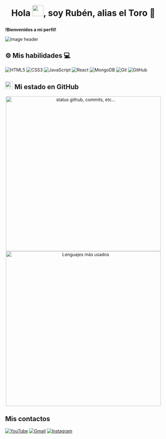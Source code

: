 # <p align="center">Hola <img src="https://raw.githubusercontent.com/marcos-inja/marcos-inja/main/gifs/hi.gif" width="35px">, soy Rubén, alias el Toro 🐂</p>

**!Bienvenidos a mi perfil!**

<img alt="image header" src="https://imgur.com/Yr1n0Yu.jpg"/> 

## ⚙️ Mis habilidades 💻

![HTML5](https://img.shields.io/badge/html5%20-%23E34F26.svg?&style=for-the-badge&logo=html5&logoColor=white)
![CSS3](https://img.shields.io/badge/css3%20-%231572B6.svg?&style=for-the-badge&logo=css3&logoColor=white)
![JavaScript](https://img.shields.io/badge/javascript%20-%23323330.svg?&style=for-the-badge&logo=javascript&logoColor=%23F7DF1E&color=3d3919)
![React](https://img.shields.io/badge/react%20-%23121011.svg?&style=for-the-badge&logo=react&logoColor=white&color=58c4dc)
![MongoDB](https://img.shields.io/badge/MongoDB-%234ea94b.svg?&style=for-the-badge&logo=mongodb&logoColor=white)
![Git](https://img.shields.io/badge/git%20-%23F05033.svg?&style=for-the-badge&logo=git&logoColor=white&Color=c95410)
![GitHub](https://img.shields.io/badge/github%20-%23121011.svg?&style=for-the-badge&logo=github&logoColor=white&color=283238)

## <img src="https://raw.githubusercontent.com/marcos-inja/marcos-inja/main/gifs/haha.gif" width="25px"> Mi estado en GitHub

<p align="center">
    <img alt="status github, commits, etc..." width="500px" src="https://github-readme-stats.vercel.app/api?username=Torofms37&count_private=true&show_icons=true&custom_title=Github&theme=algolia&bg_color=0,000000,130F40&layout=compact&border_radius=8"
    /> <br>
    <img alt="Lenguajes más usados" width="500px" src="https://github-readme-stats.vercel.app/api/top-langs/?username=Torofms37&count_private=true&theme=algolia&bg_color=0,000000,130F40&layout=compact&border_radius=8&langs_count=20&hide=hack,swift,kotlin,objective-c"/>
</p>

## Mis contactos

[![YouTube](https://img.shields.io/badge/YouTube-FF0000?style=for-the-badge&logo=youtube&logoColor=white)](https://www.youtube.com/@ElSinMetodos)
[![Gmail](https://img.shields.io/badge/Gmail-DB4437?style=for-the-badge&logo=gmail&logoColor=white)](mailto:eg.rubenaragon@gmail.com)
[![Instagram](https://img.shields.io/badge/Instagram-833ab4?style=for-the-badge&logo=instagram&logoColor=white)](https://www.instagram.com/ruhen_ar/)
